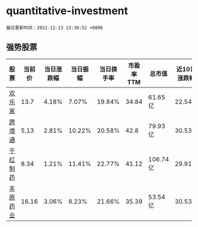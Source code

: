 # quantitative-investment

`最后更新时间：2022-12-13 13:30:52 +0800`

## 强势股票

|股票|当前价|当日涨跌幅|当日振幅|当日换手率|市盈率TTM|总市值|近10日涨跌幅|
|----|----|----|----|----|----|----|----|
|[欢乐家](https://xueqiu.com/S/SZ300997)|13.7|4.18%|7.07%|19.84%|34.84|61.65亿|22.54%|
|[跨境通](https://xueqiu.com/S/SZ002640)|5.13|2.81%|10.22%|20.58%|42.8|79.93亿|30.53%|
|[千红制药](https://xueqiu.com/S/SZ002550)|8.34|1.21%|11.41%|22.77%|41.12|106.74亿|29.91%|
|[丰原药业](https://xueqiu.com/S/SZ000153)|16.16|3.06%|8.23%|21.66%|35.39|53.54亿|30.53%|
